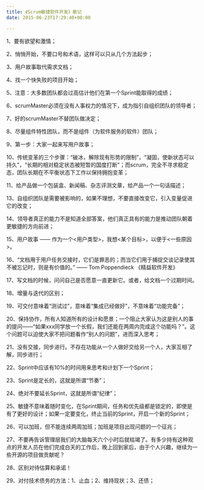 ```yaml
---
title: 《Scrum敏捷软件开发》散记
date: 2015-06-23T17:29:40+00:00

---
```

1、要有欲望和激情；

2、悄悄开始，不要口号和术语，这样可以只从几个方法起步；

3、用户故事取代需求文档；

4、找一个快失败的项目开始；

5、注意：大多数团队都会过高估计他们在第一个Sprint能取得的成绩；

6、scrumMaster必须在没有人事权力的情况下，成为指引自组织团队的领导者；

7、好的scrumMaster不替团队做决定；

8、尽量组件特性团队，而不是组件（为软件服务的软件）团队；

9、第一步：大家一起来写用户故事；

10、传统变革的三个步骤：“破冰，解除现有形势的限制”，“凝固，使新状态可以持久”，“长期的相对稳定状态被短暂的国度打断”；而scrum，完全不寻求稳定态，团队长期在不平衡状态下工作以保持拥抱变革；

11、给产品做一个包装盒、新闻稿、杂志评测文章，给产品一个一句话描述；

13、自组织团队是需要被影响的，如果不理想，不要直接改变它，引入变量促进它的改变；

14、领导者真正的能力不是知道全部答案，他们真正具有的能力是推动团队朝着更敏捷的方向前进；

15、用户故事 —— 作为一个<用户类型>，我想<某个目标>，以便于<一些原因>。

16、“文档用于用户任务交接时，它们是罪恶的；而当它们用于捕捉交谈记录使其不被忘记时，则是有价值的。” —— Tom Poppendieck 《精益软件开发》

17、写文档的时候，问问自己是否愿意一直更新它。或者，给文档一个过期时间。

18、增量与迭代的区别；

19、可交付意味着“测试过”，意味着“集成已经做好”，不意味着“功能完备”；

20、保持协作，所有人知道所有的设计和愿景；一个阻止大家认为这是别人的事的提问——“如果xxx同学放一个长假，我们还能在两周内完成这个功能吗？”。这个问题可以迫使大家不把问题看作“别人的问题”，进而深入思考；

21、没有交接，同步进行。不存在功能从一个人做好交给另一个人，大家互相了解，同步进行；

22、Sprint中应该有10%的时间用来思考和计划下一个Sprint；

23、Sprint是定长的，这就是所谓“节奏”；

24、绝对不要延长Sprint，这就是所谓“纪律”；

25、敏捷不意味着随时变化，在Sprint期间，任务和优先级都是锁定的，即使是有了更好的设计；如果一定要变化，终止当前的Sprint，开启一个新的Sprint；

26、可以加班，但不能连续两周加班；加班是项目出现问题的一个征兆；

27、不要再告诉管理层我们的大脑每天六个小时后就枯竭了。有多少持有这种观点的开发人员在他们完成白天的工作后，晚上回到家后，由于个人兴趣，继续为一些开源的项目做贡献呢？

28、区别对待估算和承诺！

29、对付技术债务的方法：1、止血；2、维持现状；3、还债；
